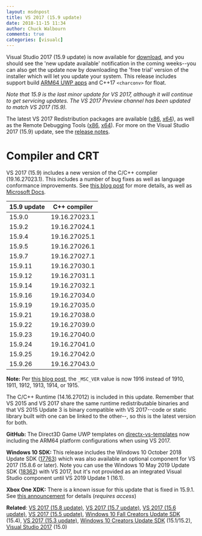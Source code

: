 ```yaml
---
layout: msdnpost
title: VS 2017 (15.9 update)
date: 2018-11-15 11:34
author: Chuck Walbourn
comments: true
categories: [visualc]
---
```

Visual Studio 2017 (15.9 update) is now available for <a href="https://www.visualstudio.com/downloads/">download</a>, and you should see the 'new update available' notification in the coming weeks--you can also get the update now by downloading the 'free trial' version of the installer which will let you update your system. This release includes support build <a href="https://devblogs.microsoft.com/visualstudio/visual-studio-2017-version-15-9-preview-3/">ARM64 UWP apps</a> and C++17 ``<charconv>`` for float.
<!--more-->

<em>Note that 15.9 is the last minor update for VS 2017, although it will continue to get servicing updates. The VS 2017 Preview channel has been updated to match VS 2017 (15.9).</em>

The latest VS 2017 Redistribution packages are available (<a href="https://aka.ms/vs/15/release/VC_redist.x86.exe">x86</a>, <a href="https://aka.ms/vs/15/release/VC_redist.x64.exe">x64</a>), as well as the Remote Debugging Tools (<a href="https://aka.ms/vs/15/release/RemoteTools.x86ret.enu.exe">x86</a>, <a href="https://aka.ms/vs/15/release/RemoteTools.amd64ret.enu.exe">x64</a>). For more on the Visual Studio 2017 (15.9) update, see the <a href="https://docs.microsoft.com/en-us/visualstudio/releasenotes/vs2017-relnotes">release notes</a>.

<h1>Compiler and CRT</h1>

VS 2017 (15.9) includes a new version of the C/C++ complier (19.16.27023.1). This includes a number of bug fixes as well as language conformance improvements. See <a href="https://devblogs.microsoft.com/cppblog/use-the-official-range-v3-with-msvc-2017-version-15-9/">this blog post</a> for more details, as well as <a href="https://docs.microsoft.com/en-us/cpp/cpp-conformance-improvements-2017?view=vs-2017#update_159">Microsoft Docs</a>.

15.9 update | C++ compiler
--|--
15.9.0 | 19.16.27023.1
15.9.2 | 19.16.27024.1
15.9.4 | 19.16.27025.1
15.9.5 | 19.16.27026.1
15.9.7 | 19.16.27027.1
15.9.11 | 19.16.27030.1
15.9.12 | 19.16.27031.1
15.9.14 | 19.16.27032.1
15.9.16 | 19.16.27034.0
15.9.19 | 19.16.27035.0
15.9.21 | 19.16.27038.0
15.9.22 | 19.16.27039.0
15.9.23 | 19.16.27040.0
15.9.24 | 19.16.27041.0
15.9.25 | 19.16.27042.0
15.9.26 | 19.16.27043.0

<strong>Note:</strong> Per <a href="https://devblogs.microsoft.com/cppblog/visual-c-compiler-version/">this blog post</a>, the ``_MSC_VER`` value is now 1916 instead of 1910, 1911, 1912, 1913, 1914, or 1915.

The C/C++ Runtime (14.16.27012) is included in this update. Remember that VS 2015 and VS 2017 share the same runtime redistributable binaries and that VS 2015 Update 3 is binary compatible with VS 2017--code or static library built with one can be linked to the other--, so this is the latest version for both.

<strong>GitHub:</strong> The Direct3D Game UWP templates on <a href="https://github.com/walbourn/directx-vs-templates/releases">directx-vs-templates</a> now including the ARM64 platform configurations when using VS 2017.

<strong>Windows 10 SDK: </strong>This release includes the Windows 10 October 2018 Update SDK (<a href="https://walbourn.github.io/windows-10-october-2018-update/">17763</a>) which was also available an optional component for VS 2017 (15.8.6 or later). Note you can use the Windows 10 May 2019 Update SDK (<a href="https://walbourn.github.io/windows-10-may-2019-update/">18362</a>) with VS 2017, but it's not provided as an integrated Visual Studio component until VS 2019 Update 1 (16.1).

<strong>Xbox One XDK:</strong> There is a known issue for this update that is fixed in 15.9.1. See <a href="https://forums.xboxlive.com/articles/85537/xbox-one-xdk-support-for-visual-studio-2017-update.html">this announcement</a> for details (<em>requires access</em>)

<strong>Related</strong>: <a href="https://walbourn.github.io/vs-2017-15-8-update/">VS 2017 (15.8 update)</a>, <a href="https://walbourn.github.io/vs-2017-15-7-update/
">VS 2017 (15.7 update)</a>, <a href="https://walbourn.github.io/vs-2017-15-6-update/">VS 2017 (15.6 update)</a>, <a href="https://walbourn.github.io/vs-2017-15-5-update/">VS 2017 (15.5 update)</a>, <a href="https://walbourn.github.io/windows-10-fall-creators-update-sdk/">Windows 10 Fall Creators Update SDK</a> (15.4), <a href="https://walbourn.github.io/visual-studio-2017-15-3-update/">VS 2017 (15.3 update)</a>, <a href="https://walbourn.github.io/windows-10-creators-update-sdk/">Windows 10 Creators Update SDK</a> (15.1/15.2), <a href="https://walbourn.github.io/visual-studio-2017/">Visual Studio 2017</a> (15.0)
